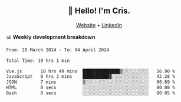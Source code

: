 
<h2 align="center">👋 Hello! I'm Cris.</h2>
<p align="center">
  <a href="https://www.criscunas.dev">Website</a> •
  <a href="https://www.linkedin.com/in/cristophercunas/">LinkedIn</a> 
</p>


📊 **Weekly development breakdown**
<!--START_SECTION:waka-->

```txt
From: 28 March 2024 - To: 04 April 2024

Total Time: 19 hrs 1 min

Vue.js       10 hrs 49 mins  ██████████████▒░░░░░░░░░░   56.90 %
JavaScript   8 hrs 2 mins    ██████████▓░░░░░░░░░░░░░░   42.28 %
JSON         7 mins          ▒░░░░░░░░░░░░░░░░░░░░░░░░   00.69 %
HTML         0 secs          ░░░░░░░░░░░░░░░░░░░░░░░░░   00.08 %
Bash         0 secs          ░░░░░░░░░░░░░░░░░░░░░░░░░   00.05 %
```

<!--END_SECTION:waka-->
